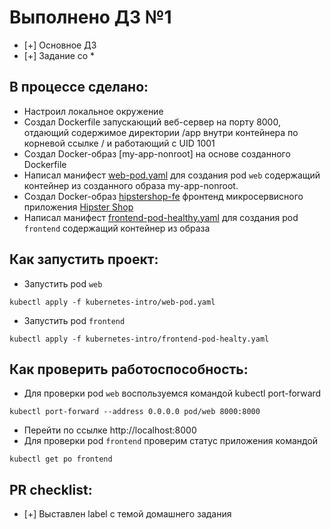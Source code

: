 # Выполнено ДЗ №1

 - [+] Основное ДЗ
 - [+] Задание со *

## В процессе сделано:
 - Настроил локальное окружение
 - Создал Dockerfile запускающий веб-сервер на порту 8000, отдающий содержимое директории /app внутри контейнера по корневой ссылке / и работающий с UID 1001
 - Создал Docker-образ [my-app-nonroot] на основе созданного Dockerfile
 - Написал манифест [web-pod.yaml](kubernetes-intro/web-pod.yaml) для создания pod `web` содержащий контейнер из созданного образа my-app-nonroot.
 - Создал Docker-образ [hipstershop-fe] фронтенд микросервисного приложения [Hipster Shop]
 - Написал манифест [frontend-pod-healthy.yaml](kubernetes-intro/frontend-pod-healty.yaml) для создания pod `frontend` содержащий контейнер из образа

## Как запустить проект:
 - Запустить pod `web`
 ```
 kubectl apply -f kubernetes-intro/web-pod.yaml
 ```
 - Запустить pod `frontend`
 ```
 kubectl apply -f kubernetes-intro/frontend-pod-healty.yaml
 ```

## Как проверить работоспособность:
 - Для проверки pod `web` воспользуемся командой kubectl port-forward
 ```
 kubectl port-forward --address 0.0.0.0 pod/web 8000:8000
 ```
 - Перейти по ссылке http://localhost:8000
 - Для проверки pod `frontend` проверим статус приложения командой
 ```
 kubectl get po frontend
 ```

## PR checklist:
 - [+] Выставлен label с темой домашнего задания

[//]:
    [my-app-nonroot]:<https://hub.docker.com/r/bart08rus/my-app-nonroot>
    [hipstershop-fe]:<https://hub.docker.com/r/bart08rus/hipstershop-fe>
    [Hipster Shop]:<https://github.com/GoogleCloudPlatform/microservices-demo>
